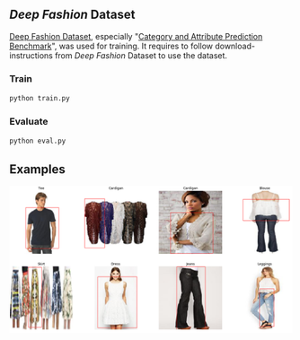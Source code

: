 ## *Deep Fashion* Dataset
[Deep Fashion Dataset](http://mmlab.ie.cuhk.edu.hk/projects/DeepFashion.html), especially "[Category and Attribute Prediction Benchmark](http://mmlab.ie.cuhk.edu.hk/projects/DeepFashion/AttributePrediction.html)", was used for training.
It requires to follow download-instructions from *Deep Fashion* Dataset to use the dataset.

### Train
```sh
python train.py
```

### Evaluate
```sh
python eval.py
```

## Examples

![Bbox](/imgs/2.png)


